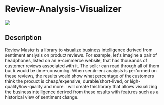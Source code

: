 # Review-Analysis-Visualizer

[![](https://img.shields.io/badge/project-link-green)](https://github.com/boraelci/review-master)

## Description

Review Master is a library to visualize business intelligence derived from sentiment analysis on product reviews. For example, let's imagine a pair of headphones, listed on an e-commerce website, that has thousands of customer reviews associated with it. The seller can read through all of them but it would be time-consuming. When sentiment analysis is performed on these reviews, the results would show what percentage of the customers think the product is cheap/expensive, durable/short-lived, or high-quality/low-quality and more. I will create this library that allows visualizing the business intelligence derived from these results with features such as a historical view of sentiment change.
